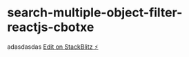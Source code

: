 # search-multiple-object-filter-reactjs-cbotxe
adasdasdas
[Edit on StackBlitz ⚡️](https://stackblitz.com/edit/search-multiple-object-filter-reactjs-cbotxe)